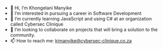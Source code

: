 - 👋 Hi, I’m Khongelani Manyike
- 👀 I’m interested in pursuing a career in Software Development
- 🌱 I’m currently learning JavaScript and using C# at an organization called Cybersec Clinique
- 💞️ I’m looking to collaborate on projects that will bring a solution to the community.
- 📫 How to reach me: kjmanyike@cybersec-clinique.co.za

<!---
kjmanyike/kjmanyike is a ✨ special ✨ repository because its `README.md` (this file) appears on your GitHub profile.
You can click the Preview link to take a look at your changes.
--->
